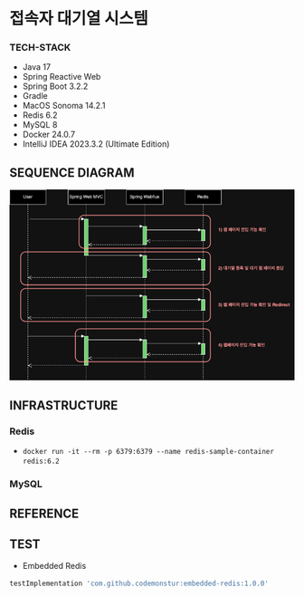 # 접속자 대기열 시스템

### TECH-STACK
- Java 17
- Spring Reactive Web
- Spring Boot 3.2.2
- Gradle
- MacOS Sonoma 14.2.1
- Redis 6.2
- MySQL 8
- Docker 24.0.7
- IntelliJ IDEA 2023.3.2 (Ultimate Edition)

## SEQUENCE DIAGRAM
![Sequence Diagram Image File](/document/sequence%20diagram.png)

## INFRASTRUCTURE
### Redis
- `docker run -it --rm -p 6379:6379 --name redis-sample-container redis:6.2`

### MySQL

## REFERENCE

## TEST
- Embedded Redis
```groovy
testImplementation 'com.github.codemonstur:embedded-redis:1.0.0'
```